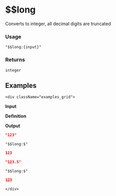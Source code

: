# $$long

Converts to integer, all decimal digits are truncated

### Usage
```transformers
"$$long:{input}"
```
### Returns
`integer`

## Examples
```mdx-code-block
<div className="examples_grid">
```

**Input**

**Definition**

**Output**


```json
"123"
```
```transformers
"$$long:$"
```
```json
123
```

```json
"123.5"
```
```transformers
"$$long:$"
```
```json
123
```

```mdx-code-block
</div>
```
